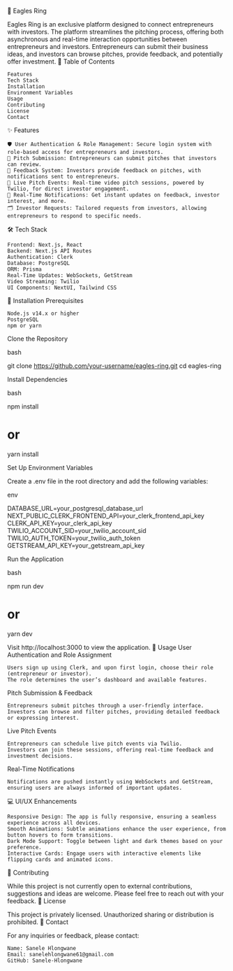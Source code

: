 🦅 Eagles Ring

Eagles Ring is an exclusive platform designed to connect entrepreneurs with investors. The platform streamlines the pitching process, offering both asynchronous and real-time interaction opportunities between entrepreneurs and investors. Entrepreneurs can submit their business ideas, and investors can browse pitches, provide feedback, and potentially offer investment.
📜 Table of Contents

    Features
    Tech Stack
    Installation
    Environment Variables
    Usage
    Contributing
    License
    Contact

✨ Features

    🛡️ User Authentication & Role Management: Secure login system with role-based access for entrepreneurs and investors.
    📑 Pitch Submission: Entrepreneurs can submit pitches that investors can review.
    💬 Feedback System: Investors provide feedback on pitches, with notifications sent to entrepreneurs.
    🎥 Live Pitch Events: Real-time video pitch sessions, powered by Twilio, for direct investor engagement.
    🔔 Real-Time Notifications: Get instant updates on feedback, investor interest, and more.
    🗂️ Investor Requests: Tailored requests from investors, allowing entrepreneurs to respond to specific needs.

🛠️ Tech Stack

    Frontend: Next.js, React
    Backend: Next.js API Routes
    Authentication: Clerk
    Database: PostgreSQL
    ORM: Prisma
    Real-Time Updates: WebSockets, GetStream
    Video Streaming: Twilio
    UI Components: NextUI, Tailwind CSS

🚀 Installation
Prerequisites

    Node.js v14.x or higher
    PostgreSQL
    npm or yarn

Clone the Repository

bash

git clone https://github.com/your-username/eagles-ring.git
cd eagles-ring

Install Dependencies

bash

npm install
# or
yarn install

Set Up Environment Variables

Create a .env file in the root directory and add the following variables:

env

DATABASE_URL=your_postgresql_database_url
NEXT_PUBLIC_CLERK_FRONTEND_API=your_clerk_frontend_api_key
CLERK_API_KEY=your_clerk_api_key
TWILIO_ACCOUNT_SID=your_twilio_account_sid
TWILIO_AUTH_TOKEN=your_twilio_auth_token
GETSTREAM_API_KEY=your_getstream_api_key

Run the Application

bash

npm run dev
# or
yarn dev

Visit http://localhost:3000 to view the application.
🎨 Usage
User Authentication and Role Assignment

    Users sign up using Clerk, and upon first login, choose their role (entrepreneur or investor).
    The role determines the user’s dashboard and available features.

Pitch Submission & Feedback

    Entrepreneurs submit pitches through a user-friendly interface.
    Investors can browse and filter pitches, providing detailed feedback or expressing interest.

Live Pitch Events

    Entrepreneurs can schedule live pitch events via Twilio.
    Investors can join these sessions, offering real-time feedback and investment decisions.

Real-Time Notifications

    Notifications are pushed instantly using WebSockets and GetStream, ensuring users are always informed of important updates.

💻 UI/UX Enhancements

    Responsive Design: The app is fully responsive, ensuring a seamless experience across all devices.
    Smooth Animations: Subtle animations enhance the user experience, from button hovers to form transitions.
    Dark Mode Support: Toggle between light and dark themes based on your preference.
    Interactive Cards: Engage users with interactive elements like flipping cards and animated icons.

🤝 Contributing

While this project is not currently open to external contributions, suggestions and ideas are welcome. Please feel free to reach out with your feedback.
📄 License

This project is privately licensed. Unauthorized sharing or distribution is prohibited.
📧 Contact

For any inquiries or feedback, please contact:

    Name: Sanele Hlongwane
    Email: sanelehlongwane61@gmail.com
    GitHub: Sanele-Hlongwane

